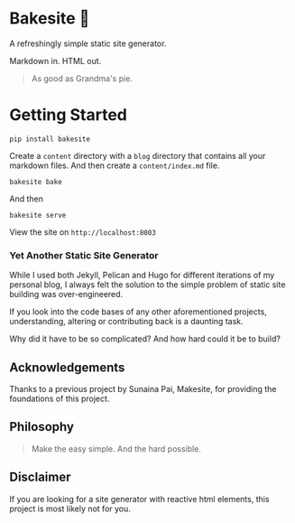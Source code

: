 # Bakesite :pie:

A refreshingly simple static site generator. 

Markdown in. HTML out.

> As good as Grandma's pie.

# Getting Started

```
pip install bakesite
```

Create a `content` directory with a `blog` directory that contains all your markdown files. And then create a `content/index.md` file. 

```
bakesite bake
```

And then 

```
bakesite serve
```

View the site on `http://localhost:8003`


### Yet Another Static Site Generator

While I used both Jekyll, Pelican and Hugo for different iterations of my personal blog, I always felt the solution to the simple problem of static site building was over-engineered.

If you look into the code bases of any other aforementioned projects, understanding, altering or contributing back is a daunting task. 

Why did it have to be so complicated? And how hard could it be to build?

## Acknowledgements

Thanks to a previous project by Sunaina Pai, Makesite, for providing the foundations of this project. 

## Philosophy

> Make the easy simple. And the hard possible. 

## Disclaimer

If you are looking for a site generator with reactive html elements, this project is most likely not for you. 